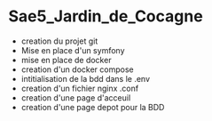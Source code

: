 # Sae5_Jardin_de_Cocagne



- creation du projet git
- Mise en place d'un symfony
- mise en place de docker 
- creation d'un docker compose
- intitialisation de la bdd dans le .env 
- creation d'un fichier nginx .conf
- creation d'une page d'acceuil 
- creation d'une page depot pour la BDD